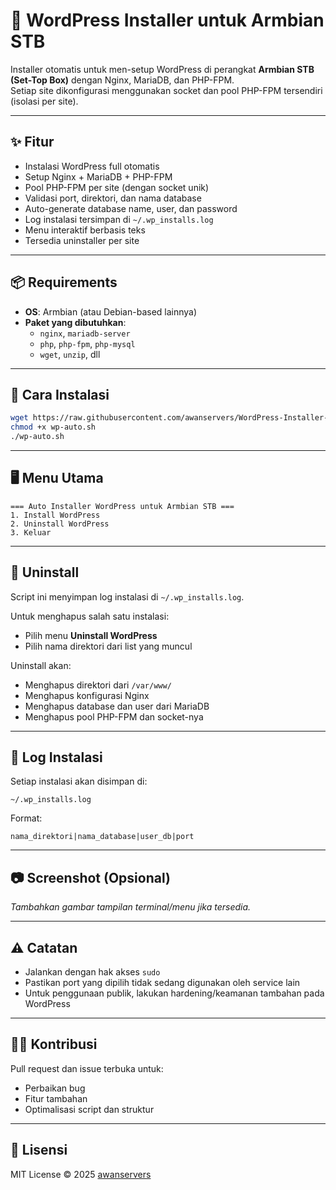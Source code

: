 # 🧰 WordPress Installer untuk Armbian STB

Installer otomatis untuk men-setup WordPress di perangkat **Armbian STB (Set-Top Box)** dengan Nginx, MariaDB, dan PHP-FPM.  
Setiap site dikonfigurasi menggunakan socket dan pool PHP-FPM tersendiri (isolasi per site).

---

## ✨ Fitur

- Instalasi WordPress full otomatis
- Setup Nginx + MariaDB + PHP-FPM
- Pool PHP-FPM per site (dengan socket unik)
- Validasi port, direktori, dan nama database
- Auto-generate database name, user, dan password
- Log instalasi tersimpan di `~/.wp_installs.log`
- Menu interaktif berbasis teks
- Tersedia uninstaller per site

---

## 📦 Requirements

- **OS**: Armbian (atau Debian-based lainnya)
- **Paket yang dibutuhkan**:
  - `nginx`, `mariadb-server`
  - `php`, `php-fpm`, `php-mysql`
  - `wget`, `unzip`, dll

---

## 🚀 Cara Instalasi

```bash
wget https://raw.githubusercontent.com/awanservers/WordPress-Installer-Armbian-STB/main/wp-auto.sh
chmod +x wp-auto.sh
./wp-auto.sh
```

---

## 🖥️ Menu Utama

```text
=== Auto Installer WordPress untuk Armbian STB ===
1. Install WordPress
2. Uninstall WordPress
3. Keluar
```

---

## 🧹 Uninstall

Script ini menyimpan log instalasi di `~/.wp_installs.log`.

Untuk menghapus salah satu instalasi:
- Pilih menu **Uninstall WordPress**
- Pilih nama direktori dari list yang muncul

Uninstall akan:
- Menghapus direktori dari `/var/www/`
- Menghapus konfigurasi Nginx
- Menghapus database dan user dari MariaDB
- Menghapus pool PHP-FPM dan socket-nya

---

## 📝 Log Instalasi

Setiap instalasi akan disimpan di:

```
~/.wp_installs.log
```

Format:
```
nama_direktori|nama_database|user_db|port
```

---

## 📷 Screenshot (Opsional)

_Tambahkan gambar tampilan terminal/menu jika tersedia._

---

## ⚠️ Catatan

- Jalankan dengan hak akses `sudo`
- Pastikan port yang dipilih tidak sedang digunakan oleh service lain
- Untuk penggunaan publik, lakukan hardening/keamanan tambahan pada WordPress

---

## 🧑‍💻 Kontribusi

Pull request dan issue terbuka untuk:
- Perbaikan bug
- Fitur tambahan
- Optimalisasi script dan struktur

---

## 📄 Lisensi

MIT License © 2025 [awanservers](https://github.com/awanservers)
